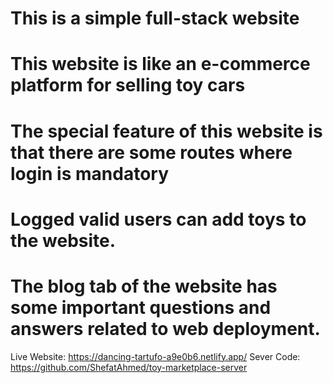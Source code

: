 # This is a simple full-stack website
# This website is like an e-commerce platform for selling toy cars
# The special feature of this website is that there are some routes where login is mandatory
# Logged valid users can add toys to the website.
# The blog tab of the website has some important questions and answers related to web deployment.

Live Website: https://dancing-tartufo-a9e0b6.netlify.app/
Sever Code: https://github.com/ShefatAhmed/toy-marketplace-server
